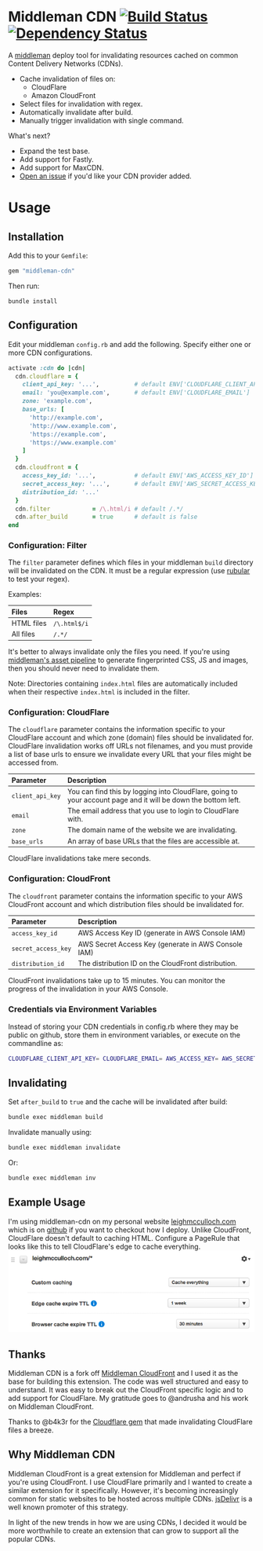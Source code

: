 # Middleman CDN [![Build Status](https://travis-ci.org/leighmcculloch/middleman-cdn.svg)](https://travis-ci.org/leighmcculloch/middleman-cdn) [![Dependency Status](https://gemnasium.com/leighmcculloch/middleman-cdn.png)](https://gemnasium.com/leighmcculloch/middleman-cdn)
A [middleman](http://middlemanapp.com/) deploy tool for invalidating resources cached
on common Content Delivery Networks (CDNs).

* Cache invalidation of files on:
  * CloudFlare
  * Amazon CloudFront
* Select files for invalidation with regex.  
* Automatically invalidate after build.
* Manually trigger invalidation with single command.

What's next?

* Expand the test base.
* Add support for Fastly.
* Add support for MaxCDN.
* [Open an issue](../../issues/new) if you'd like your CDN provider added.

# Usage

## Installation
Add this to your `Gemfile`:  
```ruby
gem "middleman-cdn"
```

Then run:  
```
bundle install
```

## Configuration

Edit your middleman `config.rb` and add the following. Specify either one or
more CDN configurations.
```ruby
activate :cdn do |cdn|
  cdn.cloudflare = {
    client_api_key: '...',          # default ENV['CLOUDFLARE_CLIENT_API_KEY']
    email: 'you@example.com',       # default ENV['CLOUDFLARE_EMAIL']
    zone: 'example.com',
    base_urls: [
      'http://example.com',
      'http://www.example.com',
      'https://example.com',
      'https://www.example.com'
    ]
  }
  cdn.cloudfront = {
    access_key_id: '...',           # default ENV['AWS_ACCESS_KEY_ID']
    secret_access_key: '...',       # default ENV['AWS_SECRET_ACCESS_KEY']
    distribution_id: '...'
  }
  cdn.filter            = /\.html/i # default /.*/
  cdn.after_build       = true      # default is false
end
```

### Configuration: Filter

The `filter` parameter defines which files in your middleman `build` directory
will be invalidated on the CDN. It must be a regular expression (use
[rubular](http://rubular.com/) to test your regex).  

Examples:

| Files         | Regex         |
|:------------- |:------------- |
| HTML files    | `/\.html$/i`  |
| All files     | `/.*/`        |

It's better to always invalidate only the files you need. If you're using
[middleman's asset pipeline](http://middlemanapp.com/basics/asset-pipeline/) to
generate fingerprinted CSS, JS and images, then you should never need to
invalidate them.

Note: Directories containing `index.html` files are automatically included
when their respective `index.html` is included in the filter.

### Configuration: CloudFlare

The `cloudflare` parameter contains the information specific to your CloudFlare
account and which zone (domain) files should be invalidated for. CloudFlare
invalidation works off URLs not filenames, and you must provide a list of
base urls to ensure we invalidate every URL that your files might be accessed
from.

| Parameter | Description |
|:--------- |:----------- |
| `client_api_key` | You can find this by logging into CloudFlare, going to your account page and it will be down the bottom left. |
| `email` | The email address that you use to login to CloudFlare with. |
| `zone` | The domain name of the website we are invalidating. |
| `base_urls` | An array of base URLs that the files are accessible at. |

CloudFlare invalidations take mere seconds.

### Configuration: CloudFront

The `cloudfront` parameter contains the information specific to your AWS CloudFront
account and which distribution files should be invalidated for.

| Parameter | Description |
|:--------- |:----------- |
| `access_key_id` | AWS Access Key ID (generate in AWS Console IAM) |
| `secret_access_key` | AWS Secret Access Key (generate in AWS Console IAM) |
| `distribution_id` | The distribution ID on the CloudFront distribution. |

CloudFront invalidations take up to 15 minutes. You can monitor the progress of
the invalidation in your AWS Console.

### Credentials via Environment Variables

Instead of storing your CDN credentials in config.rb where they may be public
on github, store them in environment variables, or execute on the
commandline as:

```bash
CLOUDFLARE_CLIENT_API_KEY= CLOUDFLARE_EMAIL= AWS_ACCESS_KEY= AWS_SECRET= bundle exec middleman invalidate
```

## Invalidating

Set `after_build` to `true` and the cache will be invalidated after build:  
```bash
bundle exec middleman build
```

Invalidate manually using:  
```bash
bundle exec middleman invalidate
```

Or:
```bash
bundle exec middleman inv
```

## Example Usage

I'm using middleman-cdn on my personal website [leighmcculloch.com](http://leighmcculloch.com) which is on [github](https://github.com/leighmcculloch/leighmcculloch.com) if you want to checkout how I deploy. Unlike CloudFront, CloudFlare doesn't default to caching HTML. Configure a PageRule that looks like this to tell CloudFlare's edge to cache everything.  
![CloudFlare PageRule Example](README-cloudflare-pagerule-example.png)

## Thanks

Middleman CDN is a fork off [Middleman CloudFront](https://github.com/andrusha/middleman-cloudfront) and I used it as the base for building this extension. The code was well structured and easy to understand. It was easy to break out the CloudFront specific logic and to add support for CloudFlare. My gratitude goes to @andrusha and his work on Middleman CloudFront.

Thanks to @b4k3r for the [Cloudflare gem](https://github.com/b4k3r/cloudflare) that made invalidating CloudFlare files a breeze.

## Why Middleman CDN

Middleman CloudFront is a great extension for Middleman and perfect if you're using CloudFront. I use CloudFlare primarily and I wanted to create a similar extension for it specifically. However, it's becoming increasingly common for static websites to be hosted across multiple CDNs. [jsDelivr](http://jsdelivr.com/) is a well known promoter of this strategy.  

In light of the new trends in how we are using CDNs, I decided it would be more worthwhile to create an extension that can grow to support all the popular CDNs.

